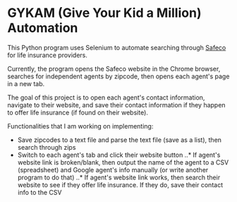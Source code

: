 # GYKAM (Give Your Kid a Million) Automation

This Python program uses Selenium to automate searching through [Safeco](https://www.safeco.com) for life insurance providers.

Currently, the program opens the Safeco website in the Chrome browser, searches for independent agents by zipcode, then opens each agent's page in a new tab.

The goal of this project is to open each agent's contact information, navigate to their website, and save their contact information if they happen to offer life insurance (if found on their website).

Functionalities that I am working on implementing:
* Save zipcodes to a text file and parse the text file (save as a list), then search through zips
* Switch to each agent's tab and click their website button
..* If agent's website link is broken/blank, then output the name of the agent to a CSV (spreadsheet) and Google agent's info manually (or write another program to do that)
..* If agent's website link works, then search their website to see if they offer life insurance. If they do, save their contact info to the CSV
